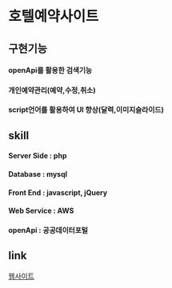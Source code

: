호텔예약사이트
=============


구현기능
-------------
#### openApi를 활용한 검색기능
#### 개인예약관리(예약,수정,취소)
#### script언어를 활용하여 UI 향상(달력,이미지슬라이드) 

skill
-------------
#### Server Side : php
#### Database : mysql
#### Front End : javascript, jQuery
#### Web Service : AWS
#### openApi : 공공데이터포털

link
-------------
<a href="http://13.209.67.26/" target="_blank">웹사이트</a>
